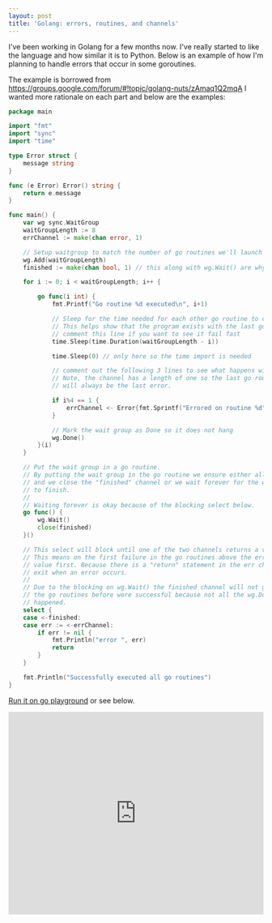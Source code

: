 ```yaml
---
layout: post
title: 'Golang: errors, routines, and channels'
---
```


I've been working in Golang for a few months now.  I've really started
to like the language and how similar it is to Python. Below is an example
of how I'm planning to handle errors that occur in some goroutines.

The example is borrowed from https://groups.google.com/forum/#!topic/golang-nuts/zAmaq1Q2mqA
I wanted more rationale on each part and below are the examples:

```go
package main

import "fmt"
import "sync"
import "time"

type Error struct {
	message string
}

func (e Error) Error() string {
	return e.message
}

func main() {
	var wg sync.WaitGroup
	waitGroupLength := 8
	errChannel := make(chan error, 1)

	// Setup waitgroup to match the number of go routines we'll launch off
	wg.Add(waitGroupLength)
	finished := make(chan bool, 1) // this along with wg.Wait() are why the error handling works and doesn't deadlock

	for i := 0; i < waitGroupLength; i++ {

		go func(i int) {
			fmt.Printf("Go routine %d executed\n", i+1)

			// Sleep for the time needed for each other go routine to complete.
			// This helps show that the program exists with the last go routine to fail.
			// comment this line if you want to see it fail fast
			time.Sleep(time.Duration(waitGroupLength - i))

			time.Sleep(0) // only here so the time import is needed

			// comment out the following 3 lines to see what happens without an error
			// Note, the channel has a length of one so the last go routine to error
			// will always be the last error.

			if i%4 == 1 {
				errChannel <- Error{fmt.Sprintf("Errored on routine %d", i+1)}
			}

			// Mark the wait group as Done so it does not hang
			wg.Done()
		}(i)
	}

	// Put the wait group in a go routine.
	// By putting the wait group in the go routine we ensure either all pass
	// and we close the "finished" channel or we wait forever for the wait group
	// to finish.
	//
	// Waiting forever is okay because of the blocking select below.
	go func() {
		wg.Wait()
		close(finished)
	}()

	// This select will block until one of the two channels returns a value.
	// This means on the first failure in the go routines above the errChannel will release a
	// value first. Because there is a "return" statement in the err check this function will
	// exit when an error occurs.
	//
	// Due to the blocking on wg.Wait() the finished channel will not get a value unless all
	// the go routines before were successful because not all the wg.Done() calls would have
	// happened.
	select {
	case <-finished:
	case err := <-errChannel:
		if err != nil {
			fmt.Println("error ", err)
			return
		}
	}

	fmt.Println("Successfully executed all go routines")
}

```
[Run it on go playground](http://play.golang.org/p/N6BVTrE2_S) or see below.

<iframe src="http://play.golang.org/p/N6BVTrE2_S" frameborder="0" style="width: 100%; height: 400px"><a href="http://play.golang.org/p/N6BVTrE2_S">see this code in play.golang.org</a></iframe>

